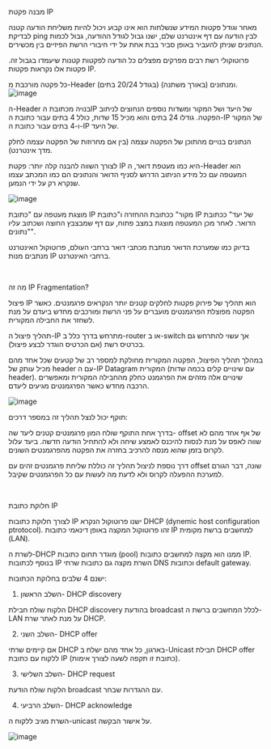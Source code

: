 מבנה פקטת IP  

מאחר וגודל פקטות המידע שנשלחות הוא אינו קבוע ויכול להיות משליחת הודעה קטנה לבדיקת ping לבין הודעה עם דף אינטרנט שלם, ישנו גבול לגודל ההודעה, גבול לכמות הנתונים שניתן להעביר באופן סביר בבת אחת על ידי חיבורי הרשת הפיזיים בין מכשירים.

פרוטוקולי רשת רבים מפרקים מפצלים כל הודעה לפקטות קטנות שיעמדו בגבול זה. פקטות אלו נקראות פקטות IP.

כל פקטה מורכבת מ-Header (בגודל 20/24 בתים) ומנתונים (באורך משתנה).
![image](https://github.com/user-attachments/assets/07282311-fbb9-449e-901c-634eef39bc7b)



ה-Header בנויה מכתובת הIP של היעד ושל המקור ומשדות נוספים הנחוצים לניתוב הפקטה. גודלו 24 בתים והוא מכיל 15 שדות, כולל 4 בתים עבור כתובת ה-IP של המקור ו-4 בתים עבור כתובת ה-IP של היעד.

הנתונים בנויים מהתוכן של הפקטה עצמה (בין אם מחרוזות של הפקטה עצמה לחלק מדך אינטרנט).

לצורך השווה להבנה קלה יותר: פקטת IP היא כמו מעטפת דואר, ה-Header הוא המעטפה עם כל מידע הניתוב הדרוש לסניף הדואר והנתונים הם כמו המכתב עצמו שנקרא רק על ידי הנמען.

 ![image](https://github.com/user-attachments/assets/aed36e08-5d63-4612-8668-b3921cd8cde7)

מוצגת מעטפה עם "כתובת IP מקור" ככתובת ההחזרה ו"כתובת IP של יעד" ככתובת הדואר. לאחר מכן המעטפה מוצגת במצב פתוח, עם דף שמבצבץ החוצה ושכתוב עליו "נתונים".

בדיוק כמו שמערכת הדואר מנתבת מכתבי דואר ברחבי העולם, פרוטוקול האינטרנט מנתבים מנות IP ברחבי האינטרנט.

<br>

מה זה IP Fragmentation?  

פיצול IP הוא תהליך של פירוק פקטות לחלקים קטנים יותר הנקראים פרגמנטים. כאשר הפקטה מפוצלת הפרגמנטים מועברים על פני הרשת ומורכבים מחדש ביעדם על מנת לשחזר את החבילה המקורית.

תהליך פיצול ה-IP מתרחש בדרך כלל ב-router או ב-switch אך עשוי להתרחש גם בכרטיס רשת (אם הכרטיס הוגדר לבצע פיצול). 

במהלך תהליך הפיצול, הפקטה המקורית מחולקת למספר רב של קטעים שכל אחד מהם מכיל עותק של header עם ה-IP Datagram המקורית (עם שינויים קלים בכמה שדות header). שינויים אלה מזהים את הפרגמנט כחלק מהחבילה המקורית ומאפשרים הרכבה מחדש כאשר הפרגמנטים מגיעים ליעדם.

![image](https://github.com/user-attachments/assets/2b72e541-1270-41fd-91f1-dc4d50a89767)

תוקף יכול לנצל תהליך זה במספר דרכים:

בדרך אחת התוקף שולח המון פרגמנטים קטנים ליעד שה- offset של אף אחד מהם לא שווה לאפס על מנת לנסות להיכנס לאמצע שיחה ולא להתחיל הודעה חדשה. ביעד עלול לקרוס בזמן שהוא מנסה להרכיב בחזרה את הפקטה מהפרגמנטים השונים.

דרך נוספת לניצול תהליך זה כוללת שליחת פרגמנטים זהים עם offset שונה, דבר הגורם למערכת ההפעלה לקרוס ולא לדעת מה לעשות עם כל הפרגמנטים שקיבל.


<br>

חלוקת כתובת IP  

לצורך חלוקת כתובות IP ישנו פרוטוקול הנקרא DHCP (dynemic host configuration ptrotocol). זהו פרוטוקול המקצה באופן דינאמי כתובות IP למחשבים ברשת מקומית (LAN). 

לשרת ה-DHCP מוגדר תחום כתובות (pool) ממנו הוא מקצה למחשבים כתובות IP. בנוסף לכתובות IP השרת מקצה גם כתובות שרתי DNS וכתובות default gateway.

ישנם 4 שלבים בחלוקת הכתובות:

1. השלב הראשון- DHCP discovery

הלקוח שולח חבילת DHCP discovery בהודעת broadcast לכלל המחשבים ברשת ה-LAN על מנת לאתר שרת DHCP.

2. השלב השני- DHCP offer

אם קיימים שרתי DHCP בארגון, כל אחד מהם ישלח ב-Unicast חבילת DHCP offer ללקוח עם כתובת IP (כתובת זו תקפה לשעה לצורך אימות).

3. השלב השלישי- DHCP request

הלקוח שולח הודעת broadcast עם ההגדרות שבחר.

4. השלב הרביעי- DHCP acknowledge

השרת מגיב ללקוח ה-unicast על אישור הבקשה.

![image](https://github.com/user-attachments/assets/8389af7b-71cd-484c-9c92-4700699ba23a)
